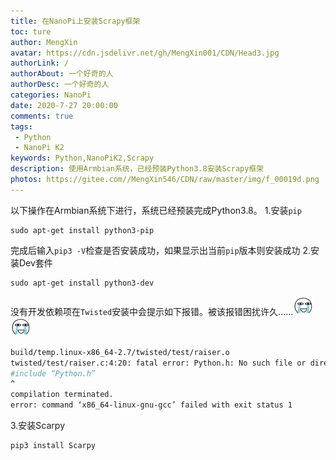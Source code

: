 ```yaml
---
title: 在NanoPi上安装Scrapy框架
toc: ture
author: MengXin
avatar: https://cdn.jsdelivr.net/gh/MengXin001/CDN/Head3.jpg
authorLink: /
authorAbout: 一个好奇的人
authorDesc: 一个好奇的人
categories: NanoPi
date: 2020-7-27 20:00:00
comments: true
tags: 
 - Python
 - NanoPi K2
keywords: Python,NanoPiK2,Scrapy
description: 使用Armbian系统，已经预装Python3.8安装Scrapy框架
photos: https://gitee.com//MengXin546/CDN/raw/master/img/f_00019d.png
---
```

以下操作在Armbian系统下进行，系统已经预装完成Python3.8。
1.安装`pip`
``` 
sudo apt-get install python3-pip
```
完成后输入`pip3 -V`检查是否安装成功，如果显示出当前`pip`版本则安装成功
2.安装Dev套件
``` 
sudo apt-get install python3-dev
```
没有开发依赖项在`Twisted`安装中会提示如下报错。被该报错困扰许久......![](/images/cry.gif) ![](/images/cry.gif)
``` BASH
build/temp.linux-x86_64-2.7/twisted/test/raiser.o 
twisted/test/raiser.c:4:20: fatal error: Python.h: No such file or directory 
#include “Python.h” 
^ 
compilation terminated. 
error: command ‘x86_64-linux-gnu-gcc’ failed with exit status 1
```
3.安装Scarpy
```
pip3 install Scarpy
```
